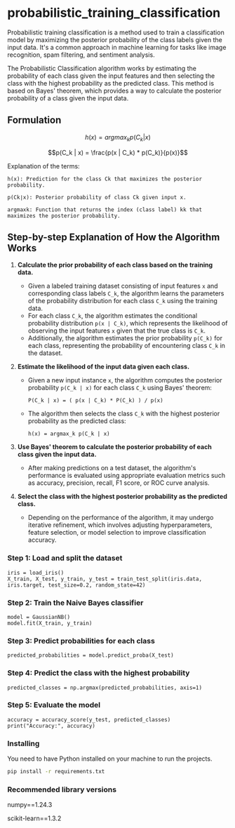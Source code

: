 # probabilistic_training_classification

Probabilistic training classification is a method used to train a classification model by maximizing the posterior probability of the class labels given the input data. It's a common approach in machine learning for tasks like image recognition, spam filtering, and sentiment analysis.

The Probabilistic Classification algorithm works by estimating the probability of each class given the input features and then selecting the class with the highest probability as the predicted class. This method is based on Bayes' theorem, which provides a way to calculate the posterior probability of a class given the input data.

## Formulation

$$h(x) = argmax_k p(C_k | x) $$

$$p(C_k | x) = \frac{p(x | C_k) * p(C_k)}{p(x)}$$

Explanation of the terms:

    h(x): Prediction for the class Ck​ that maximizes the posterior probability.

    p(Ck​∣x): Posterior probability of class Ck​ given input x.

    argmaxk​: Function that returns the index (class label) kk that maximizes the posterior probability.

## Step-by-step Explanation of How the Algorithm Works

1. **Calculate the prior probability of each class based on the training data.**

   - Given a labeled training dataset consisting of input features `x` and corresponding class labels `C_k`, the algorithm learns the parameters of the probability distribution for each class `C_k` using the training data.
   - For each class `C_k`, the algorithm estimates the conditional probability distribution `p(x | C_k)`, which represents the likelihood of observing the input features `x` given that the true class is `C_k`.
   - Additionally, the algorithm estimates the prior probability `p(C_k)` for each class, representing the probability of encountering class `C_k` in the dataset.

2. **Estimate the likelihood of the input data given each class.**

   - Given a new input instance `x`, the algorithm computes the posterior probability `p(C_k | x)` for each class `C_k` using Bayes' theorem:
     ```
     P(C_k | x) = ( p(x | C_k) * P(C_k) ) / p(x)
     ```
   - The algorithm then selects the class `C_k` with the highest posterior probability as the predicted class:
     ```
     h(x) = argmax_k p(C_k | x)
     ```

3. **Use Bayes' theorem to calculate the posterior probability of each class given the input data.**

   - After making predictions on a test dataset, the algorithm's performance is evaluated using appropriate evaluation metrics such as accuracy, precision, recall, F1 score, or ROC curve analysis.

4. **Select the class with the highest posterior probability as the predicted class.**
   - Depending on the performance of the algorithm, it may undergo iterative refinement, which involves adjusting hyperparameters, feature selection, or model selection to improve classification accuracy.

### Step 1: Load and split the dataset

```
iris = load_iris()
X_train, X_test, y_train, y_test = train_test_split(iris.data, iris.target, test_size=0.2, random_state=42)
```

### Step 2: Train the Naive Bayes classifier

```
model = GaussianNB()
model.fit(X_train, y_train)
```

### Step 3: Predict probabilities for each class

```
predicted_probabilities = model.predict_proba(X_test)
```

### Step 4: Predict the class with the highest probability

```
predicted_classes = np.argmax(predicted_probabilities, axis=1)
```

### Step 5: Evaluate the model

```
accuracy = accuracy_score(y_test, predicted_classes)
print("Accuracy:", accuracy)
```

### Installing

You need to have Python installed on your machine to run the projects.

```bash
pip install -r requirements.txt
```

### Recommended library versions

numpy==1.24.3

scikit-learn==1.3.2
